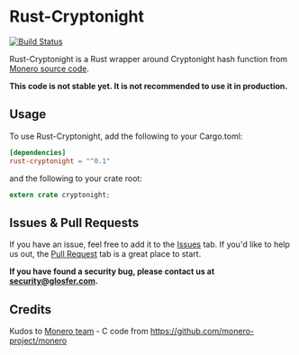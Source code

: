 # Rust-Cryptonight

[![Build Status](https://travis-ci.org/arigatodl/rust-cryptonight.svg?branch=master)](https://travis-ci.org/arigatodl/rust-cryptonight)

Rust-Cryptonight is a Rust wrapper around Cryptonight hash function from [Monero source code](https://github.com/monero-project/monero).

**This code is not stable yet. It is not recommended to use it in production.**

## Usage

To use Rust-Cryptonight, add the following to your Cargo.toml:

```toml
[dependencies]
rust-cryptonight = "^0.1"
```

and the following to your crate root:

```rust
extern crate cryptonight;
```

## Issues & Pull Requests

If you have an issue, feel free to add it to the [Issues](https://github.com/arigatodl/rust-cryptonight/issues) tab.
If you'd like to help us out, the [Pull Request](https://github.com/arigatodl/rust-cryptonight/pulls) tab is a great place to start.

**If you have found a security bug, please contact us at [security@glosfer.com](security@glosfer.com).**

## Credits

Kudos to [Monero team](https://getmonero.org/community/team/) - C code from https://github.com/monero-project/monero 
